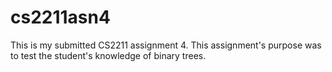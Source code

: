 # cs2211asn4
This is my submitted CS2211 assignment 4. This assignment's purpose was to test the student's knowledge of binary trees. 
